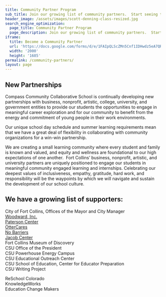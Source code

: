 ```yaml
---
title: Community Partner Program
sub_title: Join our growing list of community partners.  Start seeing the benefit of working with our students today.
header_image: /assets/images/scott-denning-class-resized.jpg
search_engine_optimization:
  page_title: Community Partner Program
  page_description: Join our growing list of community partners.  Start seeing the benefit of working with our students today.
iframe:
  title: Become a Community Partner
  url: 'https://docs.google.com/forms/d/e/1FAIpQLScZMn5Cnf1IDHwdz5eA7QRke8gcDM3esPJtWB8q3-8Wuu36tA/viewform?embedded=true'
  width: '2000'
  height: '1685'
permalink: /community-partners/
layout: page
---
```



## New Partnerships

Compass Community Collaborative School is continually developing new partnerships with business, nonprofit, artistic, college, university, and government entities to provide our students the opportunities to engage in meaningful career exploration and for our community to benefit from the energy and commitment of young people in their work environments.

Our unique school day schedule and summer learning requirements mean that we have a great deal of flexibility in collaborating with community organizations for a win-win partnership.

We are creating a small learning community where every student and family is known and valued, and equity and wellness are foundational to our high expectations of one another. &nbsp;Fort Collins’ business, nonprofit, artistic, and university partners are uniquely positioned to engage our students in meaningful community engaged learning and internships. Celebrating our deepest values of inclusiveness, empathy, gratitude, hard work, and responsibility will be the waypoints by which we will navigate and sustain the development of our school culture.

## We have a growing list of supporters:

City of Fort Collins, Offices of the Mayor and City Manager
<br>[Woodward, Inc.](http://www.woodward.com/interngradopportunities.aspx)
<br>[Paterson Center](https://patersoncenter.com/stratop-strategic-planning/)
<br>[OtterCares](http://www.ottercares.org/)
<br>[No Barriers](http://www.nobarriersusa.org/)
<br>[Jacob Center](http://www.jacobcenter.org/)
<br>Fort Collins Museum of Discovery
<br>CSU Office of the President
<br>CSU Powerhouse Energy Campus
<br>CSU Educational Outreach Center
<br>CSU School of Education, Center for Educator Preparation
<br>CSU Writing Project

ReSchool Colorado
<br>KnowledgeWorks
<br>Education Change Makers